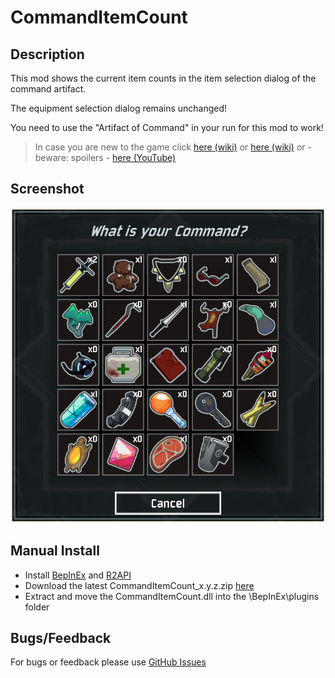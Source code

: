 # CommandItemCount

## Description

This mod shows the current item counts in the item selection dialog of the command artifact.

The equipment selection dialog remains unchanged!

You need to use the "Artifact of Command" in your run for this mod to work!

> In case you are new to the game click [here (wiki)](https://riskofrain2.gamepedia.com/Artifacts) or [here (wiki)](https://riskofrain.fandom.com/wiki/Artifacts(RoR2)) or - beware: spoilers - [here (YouTube)](https://www.youtube.com/watch?v=B8yWtmXcmw0)

## Screenshot

![screenshot](https://raw.githubusercontent.com/Vl4dimyr/CommandItemCount/master/sc_white.png)

## Manual Install

- Install [BepInEx](https://thunderstore.io/package/bbepis/BepInExPack/) and [R2API](https://thunderstore.io/package/tristanmcpherson/R2API/)
- Download the latest CommandItemCount_x.y.z.zip [here](https://thunderstore.io/package/Vl4dimyr/CommandItemCount/)
- Extract and move the CommandItemCount.dll into the \BepInEx\plugins folder

## Bugs/Feedback

For bugs or feedback please use [GitHub Issues](https://github.com/Vl4dimyr/CommandItemCount/issues)
